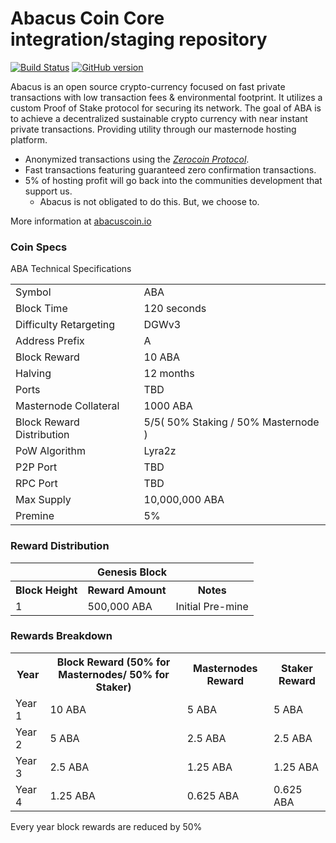 Abacus Coin Core integration/staging repository
=====================================

[![Build Status](https://travis-ci.org/PIVX-Project/PIVX.svg?branch=master)](https://travis-ci.org/PIVX-Project/PIVX) [![GitHub version](https://badge.fury.io/gh/PIVX-Project%2FPIVX.svg)](https://badge.fury.io/gh/PIVX-Project%2FPIVX)

Abacus is an open source crypto-currency focused on fast private transactions with low transaction fees & environmental footprint.  It utilizes a custom Proof of Stake protocol for securing its network. The goal of ABA is to achieve a decentralized sustainable crypto currency with near instant private transactions. Providing utility through our masternode hosting platform.
- Anonymized transactions using the [_Zerocoin Protocol_](http://www.pivx.org/zpiv).
- Fast transactions featuring guaranteed zero confirmation transactions.
- 5% of hosting profit will go back into the communities development that support us. 
  - Abacus is not obligated to do this. But, we choose to. 

More information at [abacuscoin.io](http://www.abacuscoin.io) 

### Coin Specs

ABA Technical Specifications
<table>
<tr><td>Symbol</td><td>ABA</td></tr>
<tr><td>Block Time</td><td>120 seconds</td></tr>
<tr><td>Difficulty Retargeting</td><td>DGWv3</td></tr>
<tr><td>Address Prefix</td><td>A</td></tr>
<tr><td>Block Reward</td><td>10 ABA</td></tr>
<tr><td>Halving</td><td>12 months</td></tr>
<tr><td>Ports</td><td>TBD</td></tr>
<tr><td>Masternode Collateral</td><td>1000 ABA</td></tr>
<tr><td>Block Reward Distribution</td><td> 5/5( 50% Staking / 50% Masternode )</td></tr>
<tr><td>PoW Algorithm</td><td>Lyra2z</td></tr>
<tr><td>P2P Port</td><td>TBD</td></tr>
<tr><td>RPC Port</td><td>TBD</td></tr>
<tr><td>Max Supply</td><td>10,000,000 ABA</td></tr>
<tr><td>Premine</td><td>5%</td></tr>
</table> 

### Reward Distribution

<table>
<th colspan=4>Genesis Block</th>
<tr><th>Block Height</th><th>Reward Amount</th><th>Notes</th></tr>
<tr><td>1</td><td>500,000 ABA</td><td>Initial Pre-mine <a href="#"></a></td></tr>
</table>

### Rewards Breakdown

<table>
<th>Year</th><th>Block Reward (50% for Masternodes/ 50% for Staker)</th><th>Masternodes Reward</th><th>Staker Reward</th>
<tr><td>Year 1</td><td>10 ABA</td><td>5 ABA</td><td>5 ABA</td></tr>
<tr><td>Year 2</td><td>5 ABA</td><td>2.5 ABA</td><td>2.5 ABA</td></tr>
<tr><td>Year 3</td><td>2.5 ABA</td><td>1.25 ABA</td><td>1.25 ABA</td></tr>
<tr><td>Year 4</td><td>1.25 ABA</td><td>0.625 ABA</td><td>0.625 ABA</td></tr>
</table>
Every year block rewards are reduced by 50%
